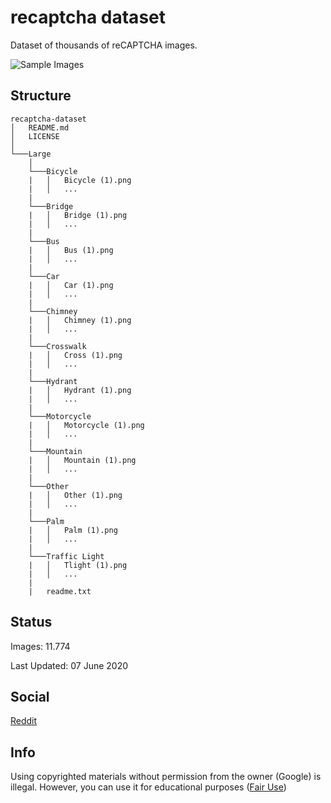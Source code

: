 # recaptcha dataset

Dataset of thousands of reCAPTCHA images.

  

![Sample Images](https://raw.githubusercontent.com/deathlyface/recaptcha-dataset/main/captcha-row.webp)

## Structure
```
recaptcha-dataset
│   README.md
│   LICENSE    
│
└───Large
    │
    └───Bicycle
    |   │   Bicycle (1).png
    |   │   ...
    |	
    └───Bridge
    |   │   Bridge (1).png
    |   │   ...
    |	
    └───Bus
    |   │   Bus (1).png
    |   │   ...
    |	
    └───Car
    |   │   Car (1).png
    |   │   ...
    |	
    └───Chimney
    |   │   Chimney (1).png
    |   │   ...
    |	
    └───Crosswalk
    |   │   Cross (1).png
    |   │   ...
    |	
    └───Hydrant
    |   │   Hydrant (1).png
    |   │   ...
    |	
    └───Motorcycle
    |   │   Motorcycle (1).png
    |   │   ...
    |	
    └───Mountain
    |   │   Mountain (1).png
    |   │   ...
    |	
    └───Other
    |   │   Other (1).png
    |   │   ...
    |	
    └───Palm
    |   │   Palm (1).png
    |   │   ...
    |	
    └───Traffic Light
    |   │   Tlight (1).png
    |   │   ...
    |
    |	readme.txt

```

## Status
Images: 11.774

Last Updated: 07 June 2020

## Social

[Reddit](https://www.reddit.com/r/datasets/comments/gxlvxd/recaptcha_dataset/)

## Info
Using copyrighted materials without permission from the owner (Google) is illegal. However, you can use it for educational purposes ([Fair Use](https://support.google.com/legal/answer/4558992?hl=en)) 
